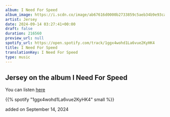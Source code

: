 ```yaml
---
album: I Need For Speed
album_image: https://i.scdn.co/image/ab67616d0000b2733859c5aeb34b9e93cac02a42
artist: Jersey
date: 2024-09-14 03:27:41+00:00
draft: false
duration: 216560
preview_url: null
spotify_url: https://open.spotify.com/track/1ggx4wohd1La6vue2KyHK4
title: I Need For Speed
translationKey: I Need For Speed
type: music
---
```


## Jersey on the album I Need For Speed

You can listen [here](https://open.spotify.com/track/1ggx4wohd1La6vue2KyHK4)

{{% spotify "1ggx4wohd1La6vue2KyHK4" small %}}

added on September 14, 2024